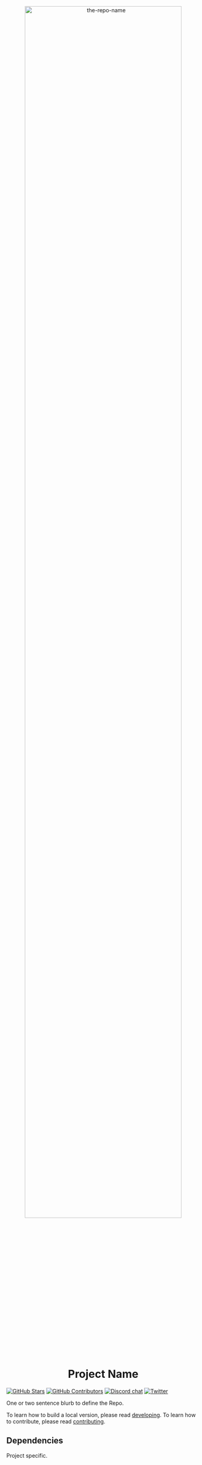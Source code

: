 <p align="center">
  <a href="https://seda.xyz/">
    <img width="90%" alt="the-repo-name" src="https://www.seda.xyz/images/footer/footer-image.png">
  </a>
</p>

<h1 align="center">
  Project Name
</h1>

<!-- The line below is for once the repo has CI to show build status. -->
<!-- [![Build Status][actions-badge]][actions-url] -->
[![GitHub Stars][github-stars-badge]](https://github.com/sedaprotocol/the-repo-name)
[![GitHub Contributors][github-contributors-badge]](https://github.com/sedaprotocol/the-repo-name/graphs/contributors)
[![Discord chat][discord-badge]][discord-url]
[![Twitter][twitter-badge]][twitter-url]

<!-- The line below is for once the repo has CI to show build status. -->
<!-- [actions-badge]: https://github.com/sedaprotocol/the-repo-name/actions/workflows/push.yml/badge.svg -->
[actions-url]: https://github.com/sedaprotocol/the-repo-name/actions/workflows/push.yml+branch%3Amain
[github-stars-badge]: https://img.shields.io/github/stars/sedaprotocol/the-repo-name.svg?style=flat-square&label=github%20stars
[github-contributors-badge]: https://img.shields.io/github/contributors/sedaprotocol/the-repo-name.svg?style=flat-square
[discord-badge]: https://img.shields.io/discord/500028886025895936.svg?logo=discord&style=flat-square
[discord-url]: https://discord.gg/seda
[twitter-badge]: https://img.shields.io/twitter/url/https/twitter.com/SedaProtocol.svg?style=social&label=Follow%20%40SedaProtocol
[twitter-url]: https://twitter.com/SedaProtocol

One or two sentence blurb to define the Repo.

To learn how to build a local version, please read [developing](DEVELOPING.md).
To learn how to contribute, please read [contributing](CONTRIBUTING.md).

## Dependencies

Project specific.